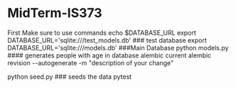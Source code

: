 # MidTerm-IS373
First Make sure to use commands 
echo $DATABASE_URL
export DATABASE_URL='sqlite:///test_models.db' ### test database 
export DATABASE_URL='sqlite:///models.db' ###Main Database 
python models.py #### generates people with age in database 
alembic current
alembic revision --autogenerate -m "description of your change"

python seed.py ### seeds the data 
pytest
